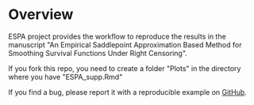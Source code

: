 # Overview
ESPA project provides the workflow to reproduce the results in the manuscript "An Empirical Saddlepoint Approximation Based Method for Smoothing Survival Functions Under Right Censoring".

If you fork this repo, you need to create a folder "Plots" in the directory where you have "ESPA_supp.Rmd"

If you find a bug, please report it with a reproducible example on [GitHub](https://github.com/PratheepaJ/ESPA_project/issues). 

